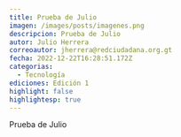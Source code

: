 ```yaml
---
title: Prueba de Julio
imagen: /images/posts/imagenes.png
descripcion: Prueba de Julio
autor: Julio Herrera
correoautor: jherrera@redciudadana.org.gt
fecha: 2022-12-22T16:28:51.172Z
categorias:
  - Tecnología
ediciones: Edición 1
highlight: false
highlightesp: true
---
```

Prueba de Julio